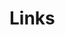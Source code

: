 # Links
[Links]: #links



<!-- Quellcode -->
[src-xmz]: https://github.com/Kliemann-Service-GmbH/xMZ-Plattform
[src-doc-xmz-dev]: https://github.com/Kliemann-Service-GmbH/xmz-doc-development
[src-doc-xmz]: https://github.com/Kliemann-Service-GmbH/xmz-doc
[src-xmz-server]: https://github.com/Kliemann-Service-GmbH/xmz-server
[src-xmz-gui]: https://github.com/Kliemann-Service-GmbH/xmz-gui
<!-- Dokumentaiton -->
[doc-xmz-server]: https://kliemann-service-gmbh.github.io/xmz-server/xmz_server/index.html
[doc-xmz-gui]: https://kliemann-service-gmbh.github.io/xmz-gui/xmz_gui/index.html
<!-- Bilder -->
[xmz-mod-touch]: images/1477665135160_02-bw.jpg
